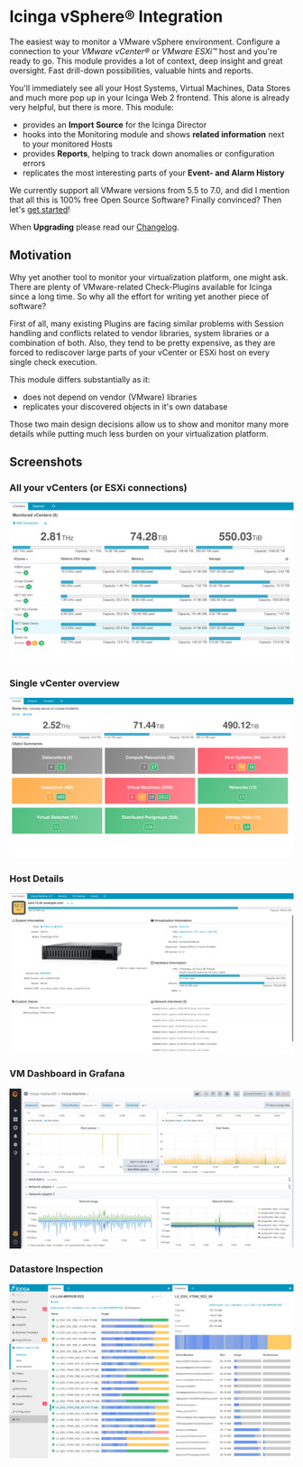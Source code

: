 Icinga vSphere® Integration
==========================

The easiest way to monitor a VMware vSphere environment. Configure a connection
to your *VMware vCenter®* or *VMware ESXi™* host and you're ready to go. This
module provides a lot of context, deep insight and great oversight. Fast
drill-down possibilities, valuable hints and reports.

You'll immediately see all your Host Systems, Virtual Machines, Data Stores and
much more pop up in your Icinga Web 2 frontend. This alone is already very helpful,
but there is more. This module:

* provides an **Import Source** for the Icinga Director
* hooks into the Monitoring module and shows **related information** next to
  your monitored Hosts
* provides **Reports**, helping to track down anomalies or configuration errors
* replicates the most interesting parts of your **Event- and Alarm History**

We currently support all VMware versions from 5.5 to 7.0, and did I mention that
all this is 100% free Open Source Software? Finally convinced? Then let's [get started](doc/01-Installation.md)!

When **Upgrading** please read our [Changelog](doc/84-Changelog.md).

Motivation
----------

Why yet another tool to monitor your virtualization platform, one might ask.
There are plenty of VMware-related Check-Plugins available for Icinga since a
long time. So why all the effort for writing yet another piece of software?

First of all, many existing Plugins are facing similar problems with Session
handling and conflicts related to vendor libraries, system libraries or a
combination of both. Also, they tend to be pretty expensive, as they are forced
to rediscover large parts of your vCenter or ESXi host on every single check
execution.

This module differs substantially as it:

* does not depend on vendor (VMware) libraries
* replicates your discovered objects in it's own database

Those two main design decisions allow us to show and monitor many more details
while putting much less burden on your virtualization platform.

Screenshots
-----------

### All your vCenters (or ESXi connections)

![vCenter Overview](doc/screenshot/00_preview/01_vspheredb-summary.png)

### Single vCenter overview

![vSphereDB Dashlets](doc/screenshot/00_preview/02_vspheredb-dashlets.png)

### Host Details

![Host Details](doc/screenshot/00_preview/03_vspheredb_host-details.png)

### VM Dashboard in Grafana

![VM Grafana Dashboard](doc/screenshot/00_preview/04_grafana-details.png)

### Datastore Inspection

![VMware vSphere Datastores](doc/screenshot/00_preview/00_preview_vmware-vsphere-datastores.png)
